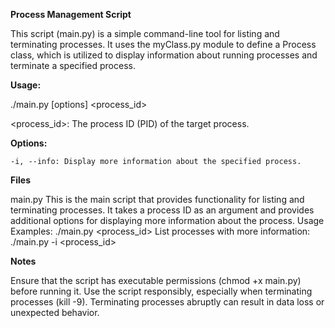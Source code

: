 **Process Management Script**

This script (main.py) is a simple command-line tool for listing and terminating processes. It uses the myClass.py module to define a Process class, which is utilized to display information about running processes and terminate a specified process.

**Usage:**

  ./main.py [options] <process_id>
  
<process_id>: The process ID (PID) of the target process.

**Options:**

    -i, --info: Display more information about the specified process.
    
**Files**

main.py
This is the main script that provides functionality for listing and terminating processes. It takes a process ID as an argument and provides additional options for displaying more information about the process.
Usage Examples:
  ./main.py <process_id>
List processes with more information:
  ./main.py -i <process_id>
  
**Notes**

 Ensure that the script has executable permissions (chmod +x main.py) before running it.
 Use the script responsibly, especially when terminating processes (kill -9). Terminating processes abruptly can result in data loss or unexpected behavior.

 
